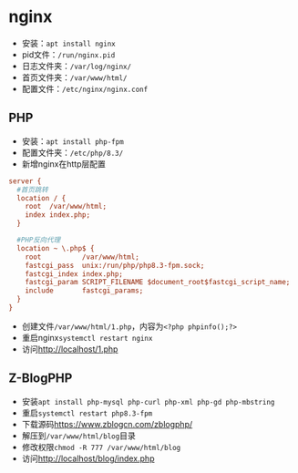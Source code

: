 # nginx

- 安装：`apt install nginx`
- pid文件：`/run/nginx.pid`
- 日志文件夹：`/var/log/nginx/`
- 首页文件夹：`/var/www/html/`
- 配置文件：`/etc/nginx/nginx.conf`

## PHP

- 安装：`apt install php-fpm`
- 配置文件夹：`/etc/php/8.3/`
- 新增nginx在http层配置

```ini
server {
  #首页跳转
  location / {
    root  /var/www/html;
    index index.php;
  }

  #PHP反向代理
  location ~ \.php$ {
    root          /var/www/html;
    fastcgi_pass  unix:/run/php/php8.3-fpm.sock;
    fastcgi_index index.php;
    fastcgi_param SCRIPT_FILENAME $document_root$fastcgi_script_name;
    include       fastcgi_params;
  }
}
```

- 创建文件`/var/www/html/1.php`，内容为`<?php phpinfo();?>`
- 重启nginx`systemctl restart nginx`
- 访问<http://localhost/1.php>

## Z-BlogPHP

- 安装`apt install php-mysql php-curl php-xml php-gd php-mbstring`
- 重启`systemctl restart php8.3-fpm`
- 下载源码<https://www.zblogcn.com/zblogphp/>
- 解压到`/var/www/html/blog`目录
- 修改权限`chmod -R 777 /var/www/html/blog`
- 访问<http://localhost/blog/index.php>
